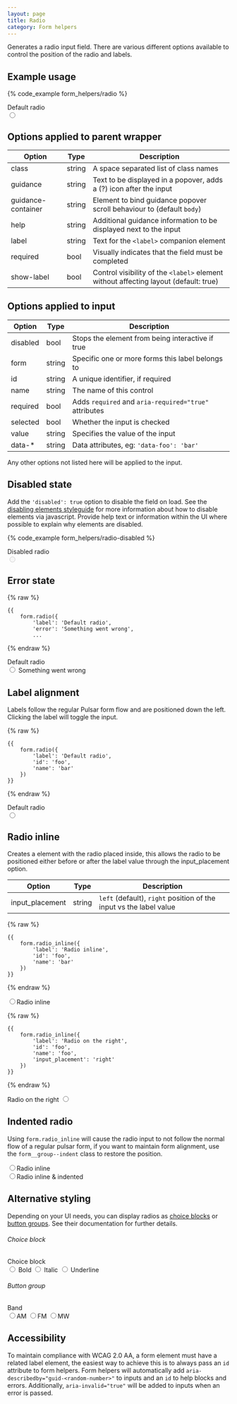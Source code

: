 ```yaml
---
layout: page
title: Radio
category: Form helpers
---
```


Generates a radio input field. There are various different options available to control the position of the radio and labels.

## Example usage

{% code_example form_helpers/radio %}

<div class="pulsar-example form">
    <div class="form__group form-radio">
        <label for="inputRadioLeft" class="control__label">Default radio</label>
        <div class="controls">
            <input id="inputRadioLeft" name="inputRadioLeft" type="radio" class="form__control radio">
        </div>
    </div>
</div>

## Options applied to parent wrapper

Option     | Type   | Description
---------- | ------ | ------------------------------------------------------------
class      | string | A space separated list of class names
guidance   | string | Text to be displayed in a popover, adds a (?) icon after the input
guidance-container | string | Element to bind guidance popover scroll behaviour to (default `body`)
help       | string | Additional guidance information to be displayed next to the input
label      | string | Text for the `<label>` companion element
required   | bool   | Visually indicates that the field must be completed
show-label | bool   | Control visibility of the `<label>` element without affecting layout (default: true)

## Options applied to input

Option   | Type   | Description
-------- | ------ | ------------------------------------------------------------
disabled | bool   | Stops the element from being interactive if true
form     | string | Specific one or more forms this label belongs to
id       | string | A unique identifier, if required
name     | string | The name of this control
required | bool   | Adds `required` and `aria-required="true"` attributes
selected | bool   | Whether the input is checked
value    | string | Specifies the value of the input
data-*   | string | Data attributes, eg: `'data-foo': 'bar'`

Any other options not listed here will be applied to the input.

## Disabled state

Add the `'disabled': true` option to disable the field on load. See the [disabling elements styleguide](styleguides/disabling_elements/) for more information about how to disable elements via javascript. Provide help text or information within the UI where possible to explain why elements are disabled.

{% code_example form_helpers/radio-disabled %}

<div class="pulsar-example form">
    <div class="form__group form-radio">
        <label for="disabledRadio" class="control__label">Disabled radio</label>
        <div class="controls">
            <input id="disabledRadio" name="disabledRadio" disabled type="radio" class="form__control radio">
        </div>
    </div>
</div>

## Error state

{% raw %}
```twig
{{
    form.radio({
        'label': 'Default radio',
        'error': 'Something went wrong',
        ...
```
{% endraw %}

<div class="pulsar-example form">
    <div class="form__group has-error form-radio">
        <label for="inputRadioLeft" class="control__label">Default radio</label>
        <div class="controls">
            <input id="inputRadioLeft" name="inputRadioLeft" type="radio" aria-describedby="guid-12345678" class="form__control radio">
            <span class="help-block is-error" id="guid-12345678"><i class="icon-warning-sign"></i> Something went wrong</span>
        </div>
    </div>
</div>

## Label alignment

Labels follow the regular Pulsar form flow and are positioned down the left. Clicking the label will toggle the input.

{% raw %}
```twig
{{
    form.radio({
        'label': 'Default radio',
        'id': 'foo',
        'name': 'bar'
    })
}}
```
{% endraw %}

<div class="pulsar-example form">
    <div class="form__group form-radio">
        <label for="inputRadioLeft" class="control__label">Default radio</label>
        <div class="controls">
            <input id="inputRadioLeft" name="inputRadioLeft" type="radio" class="form__control radio">
        </div>
    </div>
</div>

## Radio inline

Creates a <label> element with the radio placed inside, this allows the radio to be positioned either before or after the label value through the input_placement option.

Option          | Type | Description
--------------- | ------ | -------------------------------
input_placement | string | `left` (default), `right` position of the input vs the label value

{% raw %}
```twig
{{
    form.radio_inline({
        'label': 'Radio inline',
        'id': 'foo',
        'name': 'bar'
    })
}}
```
{% endraw %}

<div class="pulsar-example form">
    <div class="form__group form-radio-inline">
        <div class="controls">
            <label for="inputRadioRight" class="control__label">
            <input id="inputRadioRight" name="inputRadioInline" type="radio" class="form__control radio">Radio inline</label>
        </div>
    </div>
</div>

{% raw %}
```twig
{{
    form.radio_inline({
        'label': 'Radio on the right',
        'id': 'foo',
        'name': 'foo',
        'input_placement': 'right'
    })
}}
```
{% endraw %}

<div class="pulsar-example form">
    <div class="form__group form-radio-inline">
        <div class="controls">
            <label for="inputRadioRight" class="control__label">Radio on the right <input id="inputRadioRight" name="inputRadioInline" type="radio" class="form__control radio"></label>
        </div>
    </div>
</div>

## Indented radio

Using `form.radio_inline` will cause the radio input to not follow the normal flow of a regular pulsar form, if you want to maintain form alignment, use the `form__group--indent` class to restore the position.

<div class="pulsar-example form">
    <div class="form__group form-radio-inline">
        <div class="controls">
            <label for="inputRadioRight" class="control__label"><input id="inputRadioRight" name="inputRadioInline" type="radio" class="form__control radio">Radio inline</label>
        </div>
    </div>
    <div class="form__group form-radio-inline form__group--indent">
        <div class="controls">
            <label for="inputRadioIndented" class="control__label"><input id="inputRadioIndented" name="inputRadioInline" type="radio" class="form__control radio">Radio inline &amp; indented</label>
        </div>
    </div>
</div>

## Alternative styling

Depending on your UI needs, you can display radios as [choice blocks](/choice.md) or [button groups](/form-button_group.md). See their documentation for further details.

###### Choice block

<div class="pulsar-example form">
    <div class="form__group form-choice choice--block form__group--medium">
        <label class="control__label">Choice block</label>
        <div class="controls">
            <label class="control__label"><input value="bold" name="foo" type="radio" class="form__control radio"><i class="icon-bold"></i> Bold</label>
            <label class="control__label"><input value="italic" name="foo" type="radio" class="form__control radio"><i class="icon-italic"></i> Italic</label>
            <label class="control__label"><input value="underline" name="foo" type="radio" class="form__control radio"><i class="icon-underline"></i> Underline</label>
        </div>
    </div>
</div>

###### Button group

<div class="pulsar-example form">
    <div class="form__group  form__button-group">
        <label class="control__label">Band</label>
        <div class="controls btn__group">
            <input id="am" name="bands" type="radio" class="form__control radio"><label for="am" class="control__label">AM</label>
            <input id="fm" name="bands" type="radio" class="form__control radio"><label for="fm" class="control__label">FM</label>
            <input id="mw" name="bands" type="radio" class="form__control radio"><label for="mw" class="control__label">MW</label>
        </div>
    </div>
</div>

## Accessibility

To maintain compliance with WCAG 2.0 AA, a form element must have a related label element, the easiest way to achieve this is to always pass an `id` attribute to form helpers. Form helpers will automatically add `aria-describedby="guid-<random-number>"` to inputs and an `id` to help blocks and errors. Additionally, `aria-invalid="true"` will be added to inputs when an error is passed.
